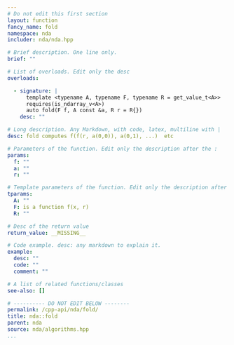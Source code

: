 ```yaml
---
# Do not edit this first section
layout: function
fancy_name: fold
namespace: nda
includer: nda/nda.hpp

# Brief description. One line only.
brief: ""

# List of overloads. Edit only the desc
overloads:

  - signature: |
      template <typename A, typename F, typename R = get_value_t<A>>
      requires(is_ndarray_v<A>)
      auto fold(F f, A const &a, R r = R{})
    desc: ""

# Long description. Any Markdown, with code, latex, multiline with |
desc: fold computes f(f(r, a(0,0)), a(0,1), ...)  etc

# Parameters of the function. Edit only the description after the :
params:
  f: ""
  a: ""
  r: ""

# Template parameters of the function. Edit only the description after the :
tparams:
  A: ""
  F: is a function f(x, r)
  R: ""

# Desc of the return value
return_value: __MISSING__

# Code example. desc: any markdown to explain it.
example:
  desc: ""
  code: ""
  comment: ""

# A list of related functions/classes
see-also: []

# ---------- DO NOT EDIT BELOW --------
permalink: /cpp-api/nda/fold/
title: nda::fold
parent: nda
source: nda/algorithms.hpp
...
```


